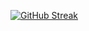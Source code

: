 [![GitHub Streak](https://streak-stats.demolab.com?user=NicholasStambaugh&theme=transparent)](https://git.io/streak-stats)
